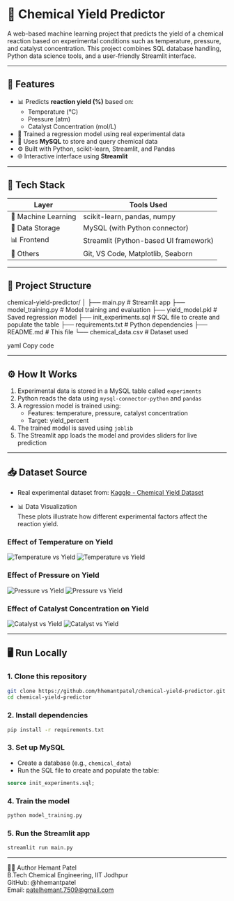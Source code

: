 # 🧪 Chemical Yield Predictor

A web-based machine learning project that predicts the yield of a chemical reaction based on experimental conditions such as temperature, pressure, and catalyst concentration. This project combines SQL database handling, Python data science tools, and a user-friendly Streamlit interface.

---

## 🚀 Features

- 📊 Predicts **reaction yield (%)** based on:
  - Temperature (°C)
  - Pressure (atm)
  - Catalyst Concentration (mol/L)
- 🧠 Trained a regression model using real experimental data
- 💾 Uses **MySQL** to store and query chemical data
- ⚙️ Built with Python, scikit-learn, Streamlit, and Pandas
- 🌐 Interactive interface using **Streamlit**

---

## 🧰 Tech Stack

| Layer              | Tools Used                                |
|--------------------|--------------------------------------------|
| 🧠 Machine Learning | scikit-learn, pandas, numpy               |
| 🧪 Data Storage     | MySQL (with Python connector)             |
| 📊 Frontend         | Streamlit (Python-based UI framework)     |
| 📁 Others           | Git, VS Code, Matplotlib, Seaborn         |

---

## 📂 Project Structure

chemical-yield-predictor/
│
├── main.py # Streamlit app
├── model_training.py # Model training and evaluation
├── yield_model.pkl # Saved regression model
├── init_experiments.sql # SQL file to create and populate the table
├── requirements.txt # Python dependencies
├── README.md # This file
└── chemical_data.csv # Dataset used

yaml
Copy code

---

## ⚙️ How It Works

1. Experimental data is stored in a MySQL table called `experiments`
2. Python reads the data using `mysql-connector-python` and `pandas`
3. A regression model is trained using:
   - Features: temperature, pressure, catalyst concentration
   - Target: yield_percent
4. The trained model is saved using `joblib`
5. The Streamlit app loads the model and provides sliders for live prediction

---

## 📥 Dataset Source

- Real experimental dataset from: [Kaggle - Chemical Yield Dataset](https://www.kaggle.com/datasets/ayushbarnawal/chemical-yield)

- 📊 Data Visualization  
These plots illustrate how different experimental factors affect the reaction yield.

### Effect of Temperature on Yield
![Temperature vs Yield](image/temp%20vs%20yield.png)
![Temperature vs Yield](image/temp%20vs%20yield%202.png)

### Effect of Pressure on Yield
![Pressure vs Yield](image/pressure%20vs%20yield.png)
![Pressure vs Yield](image/pressure%20vs%20yield2.png)

### Effect of Catalyst Concentration on Yield
![Catalyst vs Yield](image/catalyst%20con%20vs%20yield.png)
![Catalyst vs Yield](image/catalyst%20con%20vs%20yield2.png)

---


## 🖥️ Run Locally

### 1. Clone this repository

```bash
git clone https://github.com/hhemantpatel/chemical-yield-predictor.git
cd chemical-yield-predictor
```

### 2. Install dependencies

```bash
pip install -r requirements.txt
```

### 3. Set up MySQL

- Create a database (e.g., `chemical_data`)
- Run the SQL file to create and populate the table:

```sql
source init_experiments.sql;
```

### 4. Train the model

```bash
python model_training.py
```

### 5. Run the Streamlit app

```bash
streamlit run main.py
```

---

👨‍💻 Author
Hemant Patel  
B.Tech Chemical Engineering, IIT Jodhpur  
GitHub: @hhemantpatel  
Email: patelhemant.7509@gmail.com


